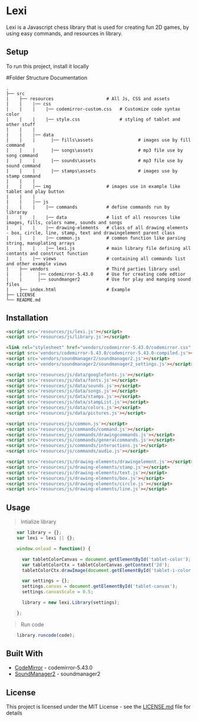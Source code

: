 # Lexi

Lexi is a Javascript chess library that is used for creating fun 2D games, by using easy commands, and resources in library.


## Setup
To run this project, install it locally 

#Folder Structure Documentation

    .
    ├── src                     
    |    ├── resources                    # All Js, CSS and assets
    |    |    |── css
    |    |    |    |── codemirror-custom.css   # Customize code syntax color
    |    |    |    |── style.css               # styling of tablet and other stuff
    |    |    |  
    |    |    |── data
    |    |    |      |── fills\assets                 # images use by fill command
    |    |    |      |── songs\assets                 # mp3 file use by song command
    |    |    |      |── sounds\assets                # mp3 file use by sound command
    |    |    |      |── stamps\assets                # images use by stamp command
    |    |    | 
    |    |    |── img                     # images use in example like tablet and play button
    |    |    | 
    |    |    |── js
    |    |    |    |── commands           # define commands run by libraray 
    |    |    |    |── data               # list of all resources like images, fills, colors name, sounds and songs
    |    |    |    |── drawing-elements   # class of all drawing elements - box, circle, line, stamp, text and drawingelement parent class
    |    |    |    |── common.js          # common function like parsing string, manuplating arrays
    |    |    |    |── lexi.js            # main library file defining all contants and construct function
    |    |    |── views                   # containing all commands list and other example views
    |    ├── vendors                      # Third parties library usel
    |    |      |── codemirror-5.43.0     # Use for creating code edtior
    |    |      |── soundmanger2          # Use for play and manging sound files 
    |    ├── index.html                   # Example
    ├── LICENSE
    └── README.md


## Installation

```html
<script src='resources/js/lexi.js'></script>
<script src='resources/js/library.js'></script>

<link rel="stylesheet" href="vendors/codemirror-5.43.0/codemirror.css" />
<script src='vendors/codemirror-5.43.0/codemirror-5.43.0-compiled.js'></script>
<script src='vendors/soundmanager2/soundmanager2.js'></script>
<script src='vendors/soundmanager2/soundmanager2_settings.js'></script>

<script src='resources/js/data/googlefonts.js'></script>
<script src='resources/js/data/fonts.js'></script>
<script src='resources/js/data/sounds.js'></script>
<script src='resources/js/data/songs.js'></script>
<script src='resources/js/data/stamps.js'></script>
<script src='resources/js/data/stampList.js'></script>
<script src='resources/js/data/colors.js'></script>
<script src='resources/js/data/pictures.js'></script> 

<script src='resources/js/common.js'></script>
<script src='resources/js/commands/command.js'></script>
<script src='resources/js/commands/drawingcommands.js'></script>
<script src='resources/js/commands/generalcommands.js'></script>
<script src='resources/js/commands/interactions.js'></script>
<script src='resources/js/commands/audio.js'></script>

<script src='resources/js/drawing-elements/drawingelement.js'></script>
<script src='resources/js/drawing-elements/stamp.js'></script>
<script src='resources/js/drawing-elements/text.js'></script>
<script src='resources/js/drawing-elements/box.js'></script>
<script src='resources/js/drawing-elements/circle.js'></script>
<script src='resources/js/drawing-elements/line.js'></script>
```

## Usage

>Intialize library
```js
    var library = {};
    var lexi = lexi || {};

    window.onload = function() {

      var tabletColorCanvas = document.getElementById('tablet-color');
      var tabletColorCtx = tabletColorCanvas.getContext('2d');
      tabletColorCtx.drawImage(document.getElementById('tablet-i-color'), 0, 0);

      var settings = {};
      settings.canvas = document.getElementById('tablet-canvas');
      settings.canvasScale = 0.5;

      library = new lexi.Library(settings);

    };
```

>Run code
```js
    library.runcode(code);
```
## Built With

* [CodeMirror](https://codemirror.net) - codemirror-5.43.0
* [SoundManager2](http://www.schillmania.com/projects/soundmanager2) - soundmanager2

## License

This project is licensed under the MIT License - see the [LICENSE.md](LICENSE.md) file for details
